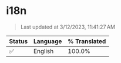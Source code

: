 # i18n

> Last updated at 3/12/2023, 11:41:27 AM

| Status | Language | % Translated |
| --- | --- | --- |
| ✅ | English | 100.0% |